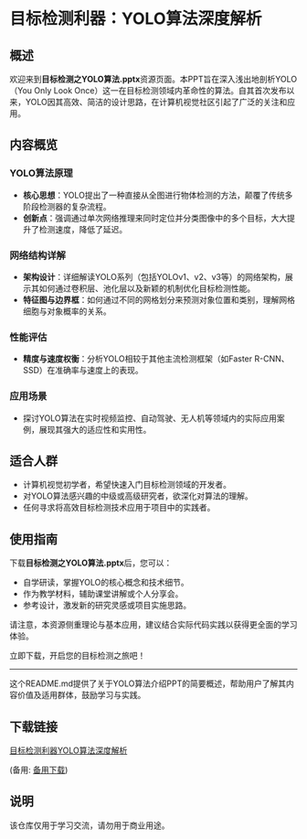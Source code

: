 # 目标检测利器：YOLO算法深度解析

## 概述

欢迎来到**目标检测之YOLO算法.pptx**资源页面。本PPT旨在深入浅出地剖析YOLO（You Only Look Once）这一在目标检测领域内革命性的算法。自其首次发布以来，YOLO因其高效、简洁的设计思路，在计算机视觉社区引起了广泛的关注和应用。

## 内容概览

### YOLO算法原理

- **核心思想**：YOLO提出了一种直接从全图进行物体检测的方法，颠覆了传统多阶段检测器的复杂流程。
- **创新点**：强调通过单次网络推理来同时定位并分类图像中的多个目标，大大提升了检测速度，降低了延迟。

### 网络结构详解

- **架构设计**：详细解读YOLO系列（包括YOLOv1、v2、v3等）的网络架构，展示其如何通过卷积层、池化层以及新颖的机制优化目标检测性能。
- **特征图与边界框**：如何通过不同的网格划分来预测对象位置和类别，理解网格细胞与对象概率的关系。

### 性能评估

- **精度与速度权衡**：分析YOLO相较于其他主流检测框架（如Faster R-CNN、SSD）在准确率与速度上的表现。
  
### 应用场景

- 探讨YOLO算法在实时视频监控、自动驾驶、无人机等领域内的实际应用案例，展现其强大的适应性和实用性。

## 适合人群

- 计算机视觉初学者，希望快速入门目标检测领域的开发者。
- 对YOLO算法感兴趣的中级或高级研究者，欲深化对算法的理解。
- 任何寻求将高效目标检测技术应用于项目中的实践者。

## 使用指南

下载**目标检测之YOLO算法.pptx**后，您可以：
- 自学研读，掌握YOLO的核心概念和技术细节。
- 作为教学材料，辅助课堂讲解或个人分享会。
- 参考设计，激发新的研究灵感或项目实施思路。

请注意，本资源侧重理论与基本应用，建议结合实际代码实践以获得更全面的学习体验。

立即下载，开启您的目标检测之旅吧！

---

这个README.md提供了关于YOLO算法介绍PPT的简要概述，帮助用户了解其内容价值及适用群体，鼓励学习与实践。

## 下载链接
[目标检测利器YOLO算法深度解析](https://pan.quark.cn/s/6f5dd7e90959) 

(备用: [备用下载](https://pan.baidu.com/s/1aY4ocMZZnphi5TxR3RQZWA?pwd=1234))

## 说明

该仓库仅用于学习交流，请勿用于商业用途。
